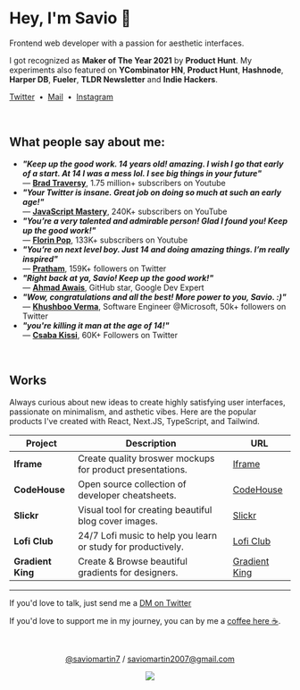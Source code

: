 # Hey, I'm Savio 👋

Frontend web developer with a passion for aesthetic interfaces.

I got recognized as **Maker of The Year 2021** by **Product Hunt**. My experiments also featured on **YCombinator HN**, **Product Hunt**, **Hashnode**, **Harper DB**, **Fueler**, **TLDR Newsletter** and **Indie Hackers**.

[Twitter](http://twitter.com/saviomartin7)&nbsp;&nbsp;•&nbsp;&nbsp;[Mail](mailto:saviomartin2007@gmail.com)&nbsp;&nbsp;•&nbsp;&nbsp;[Instagram](http://instagram.com/saviomartin7)

<br>

## What people say about me:

- **_"Keep up the good work. 14 years old! amazing. I wish I go that early of a start. At 14 I was a mess lol. I see big things in your future"_** <br>
  — [**Brad Traversy**](https://www.youtube.com/traversymedia), 1.75 million+ subscribers on Youtube
- **_"Your Twitter is insane. Great job on doing so much at such an early age!"_** <br>
  — [**JavaScript Mastery**](https://www.youtube.com/c/JavaScriptMastery), 240K+ subscribers on YouTube
- **_"You’re a very talented and admirable person! Glad I found you! Keep up the good work!"_** <br>
  — [**Florin Pop**](https://www.youtube.com/florinpop), 133K+ subscribers on Youtube
- **_"You’re on next level boy. Just 14 and doing amazing things. I’m really inspired"_** <br>
  — [**Pratham**](https://twitter.com/Prathkum), 159K+ followers on Twitter
- **_"Right back at ya, Savio! Keep up the good work!"_** <br>
  — [**Ahmad Awais**](https://twitter.com/MrAhmadAwais), GitHub star, Google Dev Expert
- **_"Wow, congratulations and all the best! More power to you, Savio. :)"_** <br>
  — [**Khushboo Verma**](https://twitter.com/khushboooverma), Software Engineer @Microsoft, 50k+ followers on Twitter
- **_"you're killing it man at the age of 14!"_** <br>
  — [**Csaba Kissi**](https://twitter.com/csaba_kissi), 60K+ Followers on Twitter

<br>

## Works

Always curious about new ideas to create highly satisfying user interfaces, passionate on minimalism, and asthetic vibes. Here are the popular products I've created with React, Next.JS, TypeScript, and Tailwind.

| Project           | Description                                                  | URL                                               |
| ----------------- | ------------------------------------------------------------ | ------------------------------------------------- |
| **Iframe**        | Create quality broswer mockups for product presentations.    | [Iframe](https://iframe.so/)                      |
| **CodeHouse**     | Open source collection of developer cheatsheets.             | [CodeHouse](https://codehouse.vercel.app/)        |
| **Slickr**        | Visual tool for creating beautiful blog cover images.        | [Slickr](https://slickr.vercel.app/)              |
| **Lofi Club**     | 24/7 Lofi music to help you learn or study for productively. | [Lofi Club](https://loficlub.vercel.app/)         |
| **Gradient King** | Create & Browse beautiful gradients for designers.           | [Gradient King](https://gradient-king.vercel.app) |

---

If you'd love to talk, just send me a [DM on Twitter](https://twitter.com/saviomartin7)

If you'd love to support me in my journey, you can by me a [coffee here ☕️](https://ko-fi.com/savio).

<br>

<p align='center'><a href="https://twitter.com/saviomartin7">@saviomartin7<a> / <a href="mailto:saviomartin2007@gmail.com">saviomartin2007@gmail.com<a></p>
<p align='center'><img src='https://visitor-badge.laobi.icu/badge?page_id=saviomartin&left_color=blue&left_text=Total%20Visitors&right_color=#0096c7'></p>
